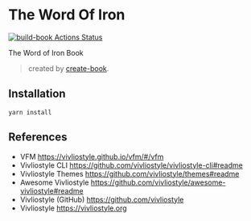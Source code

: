 # The Word Of Iron

[![build-book Actions Status](https://github.com/midnightprioriem/the-word-of-iron/workflows/build-book/badge.svg)](https://github.com/midnightprioriem}/the-word-of-iron/actions)

The Word of Iron Book 

> created by [create-book](https://github.com/vivliostyle/create-book).

## Installation

```
yarn install
```

## References

- VFM <https://vivliostyle.github.io/vfm/#/vfm>
- Vivliostyle CLI <https://github.com/vivliostyle/vivliostyle-cli#readme>
- Vivliostyle Themes <https://github.com/vivliostyle/themes#readme>
- Awesome Vivliostyle <https://github.com/vivliostyle/awesome-vivliostyle#readme>
- Vivliostyle (GitHub) <https://github.com/vivliostyle>
- Vivliostyle <https://vivliostyle.org>
